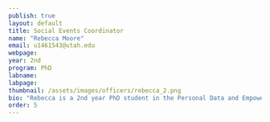 ```yaml
---
publish: true
layout: default
title: Social Events Coordinator
name: "Rebecca Moore"
email: u1461543@utah.edu
webpage: 
year: 2nd
program: PhD 
labname: 
labpage:
thumbnail: /assets/images/officers/rebecca_2.png
bio: "Rebecca is a 2nd year PhD student in the Personal Data and Empowerment Lab under Prof. Jason Wiese. Her research centers around accessible technology for persons with disabilities. Outside of work, she enjoys crocheting, walking her dogs and hiking in millcreek canyon"
order: 5
---
```

